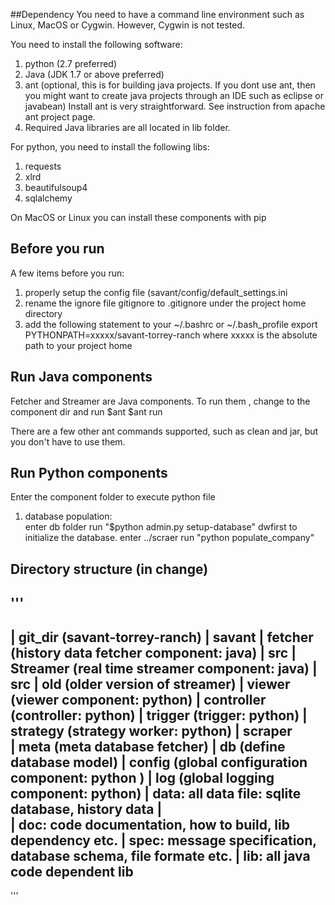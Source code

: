 ##Dependency
You need to have a command line environment such as Linux, MacOS or Cygwin. However, Cygwin is not tested.

You need to install the following software:
1. python (2.7 preferred)
2. Java (JDK 1.7 or above preferred)
3. ant (optional, this is for building java projects. If you dont use ant, then you might want to create java projects through an IDE such as eclipse or javabean) Install ant is very straightforward. See instruction from apache ant project page. 
4. Required Java libraries are all located in lib folder.

For python, you need to install the following libs:
1. requests
2. xlrd
3. beautifulsoup4
4. sqlalchemy


On MacOS or Linux  you can install these components with pip


## Before you run
A few items before you run:
1. properly setup the config file (savant/config/default_settings.ini 
2. rename the ignore file gitignore to .gitignore under the project home directory
3. add the following statement to your ~/.bashrc or ~/.bash_profile
      export PYTHONPATH=xxxxx/savant-torrey-ranch
          where xxxxx is the absolute path to your project home

## Run Java components
Fetcher and Streamer are Java components. To run them , change to the component dir and run 
$ant
$ant run

There are a few other ant commands supported, such as clean and jar, but you don't have to use them. 

## Run Python components
Enter the component folder to execute python file

1. database population:  
   enter db folder 
   run "$python admin.py setup-database" dwfirst to initialize the database.
   enter ../scraer
   run "python populate_company"


## Directory structure (in change)
'''
--------------------------------------------------------------------
|	git_dir (savant-torrey-ranch)
|	       savant 
|	            fetcher     (history data fetcher component: java)
|	                  src
|	            Streamer    (real time streamer component: java)
|	                  src
|	                  old   (older version of streamer)
|	            viewer      (viewer component: python)
|	            controller  (controller: python)
|	            trigger     (trigger: python)
|	            strategy    (strategy worker: python)
|               scraper 	  
|	            meta        (meta database fetcher)
|	            db		  (define database model)
|	            config 	  (global configuration component: python )
|               log		  (global logging component: python)
|	           data:     all data file: sqlite database, history data 
|	
|	       doc:   code documentation, how to build, lib dependency etc. 
|	       spec:  message specification, database schema, file formate etc.
|	       lib: all java code dependent lib 
--------------------------------------------------------------------
'''
